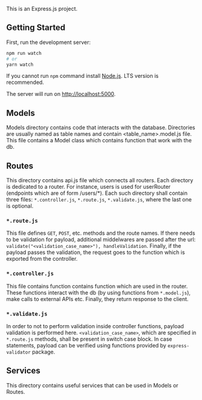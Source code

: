 This is an Express.js project. 

## Getting Started

First, run the development server:

```bash
npm run watch
# or
yarn watch
```

If you cannot run `npm` command install [Node.js](https://nodejs.org/). LTS version is recommended.

The server will run on [http://localhost:5000](http://localhost:5000).

## Models

Models directory contains code that interacts with the database. Directories are usually 
named as table names and contain <table_name>.model.js file. This file contains a Model class which contains function that work with the db. 

## Routes

This directory contains api.js file which connects all routers. Each directory is dedicated to a router. For instance, users is used for userRouter (endpoints which are of form /users/*). Each such directory shall contain three files: `*.controller.js`, `*.route.js`, `*.validate.js`, where the last one is optional. 

### `*.route.js`

This file defines `GET`, `POST`, etc. methods and the route names. If there needs to be validation for payload, additional middelwares are passed after the url: `validate("<validation_case_name>"), handleValidation`. Finally, if the payload passes the validation, the request goes to the function which is exported from the controller.

### `*.controller.js`

This file contains function contains function which are used in the router. These functions interact with the db (by using functions from  `*.model.js`), make calls to external APIs etc. Finally, they return response to the client.

### `*.validate.js`

In order to not to perform validation inside controller functions, payload validation is performed here. `<validation_case_name>`, which are specified in `*.route.js` methods, shall be present in switch case block. In case statements, payload can be verified using functions provided by `express-validator` package.

## Services

This directory contains useful services that can be used in Models or Routes. 
